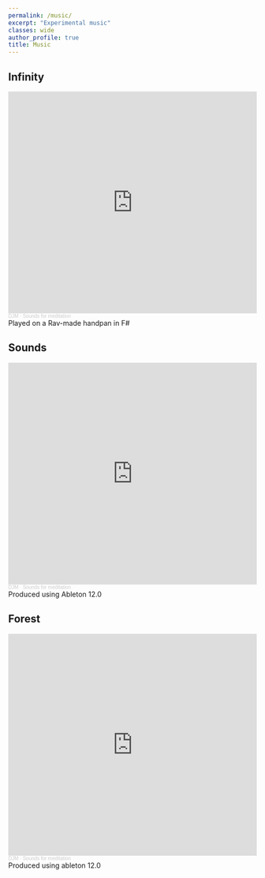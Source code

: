 ```yaml
---
permalink: /music/
excerpt: "Experimental music"
classes: wide
author_profile: true
title: Music
---
```

## Infinity
<iframe width="100%" height="450" scrolling="no" frameborder="no" allow="autoplay" src="https://w.soundcloud.com/player/?url=https%3A//api.soundcloud.com/playlists/1973430476&color=%23909ca9&auto_play=false&hide_related=false&show_comments=true&show_user=true&show_reposts=false&show_teaser=true"></iframe><div style="font-size: 10px; color: #cccccc;line-break: anywhere;word-break: normal;overflow: hidden;white-space: nowrap;text-overflow: ellipsis; font-family: Interstate,Lucida Grande,Lucida Sans Unicode,Lucida Sans,Garuda,Verdana,Tahoma,sans-serif;font-weight: 100;"><a href="https://soundcloud.com/l-s-826660176" title="DJM" target="_blank" style="color: #cccccc; text-decoration: none;">DJM</a> · <a href="https://soundcloud.com/l-s-826660176/sets/sounds-for-meditation" title="Sounds for meditation" target="_blank" style="color: #cccccc; text-decoration: none;">Sounds for meditation</a></div>
Played on a Rav-made handpan in F#

## Sounds
<iframe width="100%" height="450" scrolling="no" frameborder="no" allow="autoplay" src="https://w.soundcloud.com/player/?url=https%3A//api.soundcloud.com/playlists/1973430476&color=%23909ca9&auto_play=false&hide_related=false&show_comments=true&show_user=true&show_reposts=false&show_teaser=true"></iframe><div style="font-size: 10px; color: #cccccc;line-break: anywhere;word-break: normal;overflow: hidden;white-space: nowrap;text-overflow: ellipsis; font-family: Interstate,Lucida Grande,Lucida Sans Unicode,Lucida Sans,Garuda,Verdana,Tahoma,sans-serif;font-weight: 100;"><a href="https://soundcloud.com/l-s-826660176" title="DJM" target="_blank" style="color: #cccccc; text-decoration: none;">DJM</a> · <a href="https://soundcloud.com/l-s-826660176/sets/sounds-for-meditation" title="Sounds for meditation" target="_blank" style="color: #cccccc; text-decoration: none;">Sounds for meditation</a></div>
Produced using Ableton 12.0

## Forest
<iframe width="100%" height="450" scrolling="no" frameborder="no" allow="autoplay" src="https://w.soundcloud.com/player/?url=https%3A//api.soundcloud.com/playlists/1973430476&color=%23909ca9&auto_play=false&hide_related=false&show_comments=true&show_user=true&show_reposts=false&show_teaser=true"></iframe><div style="font-size: 10px; color: #cccccc;line-break: anywhere;word-break: normal;overflow: hidden;white-space: nowrap;text-overflow: ellipsis; font-family: Interstate,Lucida Grande,Lucida Sans Unicode,Lucida Sans,Garuda,Verdana,Tahoma,sans-serif;font-weight: 100;"><a href="https://soundcloud.com/l-s-826660176" title="DJM" target="_blank" style="color: #cccccc; text-decoration: none;">DJM</a> · <a href="https://soundcloud.com/l-s-826660176/sets/sounds-for-meditation" title="Sounds for meditation" target="_blank" style="color: #cccccc; text-decoration: none;">Sounds for meditation</a></div>
Produced using ableton 12.0

